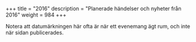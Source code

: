 +++
title = "2016"
description = "Planerade händelser och nyheter från 2016"
weight = 984
+++

Notera att datumärkningen här ofta är när ett evenemang ägt rum, och
inte när sidan publicerades.

